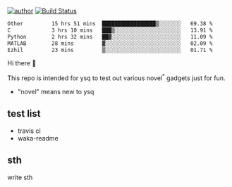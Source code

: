 [![author](https://img.shields.io/badge/author-ysq-green)](https://github.com/Yang-Shiqin)
[![Build Status](https://app.travis-ci.com/Yang-Shiqin/testall.svg?branch=main)](https://app.travis-ci.com/Yang-Shiqin/testall)

<!--START_SECTION:waka-->

```txt
Other         15 hrs 51 mins  █████████████████▒░░░░░░░   69.38 %
C             3 hrs 10 mins   ███▒░░░░░░░░░░░░░░░░░░░░░   13.91 %
Python        2 hrs 32 mins   ██▓░░░░░░░░░░░░░░░░░░░░░░   11.09 %
MATLAB        28 mins         ▓░░░░░░░░░░░░░░░░░░░░░░░░   02.09 %
Ezhil         23 mins         ▒░░░░░░░░░░░░░░░░░░░░░░░░   01.71 %
```

<!--END_SECTION:waka-->

Hi there 👋

This repo is intended for ysq to test out various novel<sup>*</sup> gadgets just for fun.

- "novel" means new to ysq

## test list
- travis ci
- waka-readme


## sth
write sth


